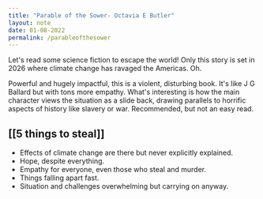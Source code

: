 ```yaml
---
title: "Parable of the Sower- Octavia E Butler"
layout: note
date: 01-08-2022
permalink: /parableofthesower
---
```


Let's read some science fiction to escape the world! Only this story is set in 2026 where climate change has ravaged the Americas. Oh. 

Powerful and hugely impactful, this is a violent, disturbing book. It's like J G Ballard but with tons more empathy. What's interesting is how the main character views the situation as a slide back, drawing parallels to horrific aspects of history like slavery or war. Recommended, but not an easy read.
## [[5 things to steal]]

- Effects of climate change are there but never explicitly explained.
- Hope, despite everything.
- Empathy for everyone, even those who steal and murder.
- Things falling apart fast.
- Situation and challenges overwhelming but carrying on anyway.
